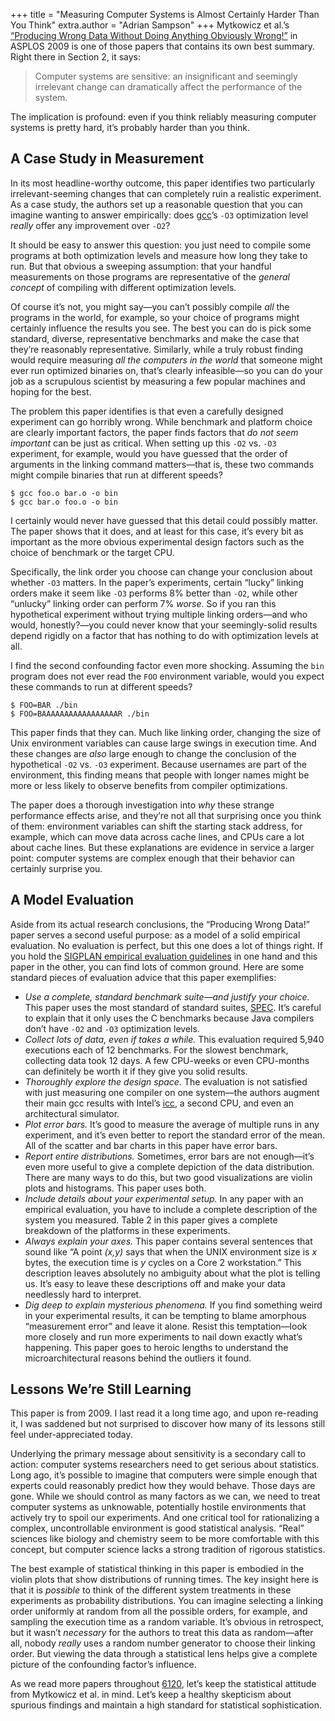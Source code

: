 +++
title = "Measuring Computer Systems is Almost Certainly Harder Than You Think"
extra.author = "Adrian Sampson"
+++
Mytkowicz et al.’s [“Producing Wrong Data Without Doing Anything Obviously Wrong!”][paper] in ASPLOS 2009 is one of those papers that contains its own best summary.
Right there in Section 2, it says:

> Computer systems are sensitive: an insignificant and seemingly irrelevant change can dramatically affect the performance of the system.

The implication is profound:
even if you think reliably measuring computer systems is pretty hard,
it’s probably harder than you think.

[paper]: https://dl.acm.org/citation.cfm?id=1508275


A Case Study in Measurement
---------------------------

In its most headline-worthy outcome,
this paper identifies two particularly irrelevant-seeming changes that can completely ruin a realistic experiment.
As a case study,
the authors set up a reasonable question that you can imagine wanting to answer empirically:
does [gcc][]’s `-O3` optimization level *really* offer any improvement over `-O2`?

It should be easy to answer this question: you just need to compile some programs at both optimization levels and measure how long they take to run.
But that obvious a sweeping assumption: that your handful measurements on those programs are representative of the *general concept* of compiling with different optimization levels.

Of course it’s not, you might say—you can’t possibly compile *all* the programs in the world, for example, so your choice of programs might certainly influence the results you see.
The best you can do is pick some standard, diverse, representative benchmarks and make the case that they’re reasonably representative.
Similarly, while a truly robust finding would require measuring *all the computers in the world* that someone might ever run optimized binaries on, that’s clearly infeasible—so you can do your job as a scrupulous scientist by measuring a few popular machines and hoping for the best.

The problem this paper identifies is that even a carefully designed experiment can go horribly wrong.
While benchmark and platform choice are clearly important factors, the paper finds factors that *do not seem important* can be just as critical.
When setting up this `-O2` vs. `-O3` experiment, for example, would you have guessed that the order of arguments in the linking command matters—that is, these two commands might compile binaries that run at different speeds?

    $ gcc foo.o bar.o -o bin
    $ gcc bar.o foo.o -o bin

I certainly would never have guessed that this detail could possibly matter.
The paper shows that it does, and at least for this case, it’s every bit as important as the more obvious experimental design factors such as the choice of benchmark or the target CPU.

Specifically, the link order you choose can change your conclusion about whether `-O3` matters.
In the paper’s experiments, certain “lucky” linking orders make it seem like `-O3` performs 8% better than `-O2`, while other “unlucky” linking order can perform 7% *worse*.
So if you ran this hypothetical experiment without trying multiple linking orders—and who would, honestly?—you could never know that your seemingly-solid results depend rigidly on a factor that has nothing to do with optimization levels at all.

I find the second confounding factor even more shocking.
Assuming the `bin` program does not ever read the `FOO` environment variable, would you expect these commands to run at different speeds?

    $ FOO=BAR ./bin
    $ FOO=BAAAAAAAAAAAAAAAAAR ./bin

This paper finds that they can.
Much like linking order, changing the size of Unix environment variables can cause large swings in execution time.
And these changes are *also* large enough to change the conclusion of the hypothetical `-O2` vs. `-O3` experiment.
Because usernames are part of the environment, this finding means that people with longer names might be more or less likely to observe benefits from compiler optimizations.

The paper does a thorough investigation into *why* these strange performance effects arise, and they’re not all that surprising once you think of them:
environment variables can shift the starting stack address, for example, which can move data across cache lines, and CPUs care a lot about cache lines.
But these explanations are evidence in service a larger point:
computer systems are complex enough that their behavior can certainly surprise you.

[gcc]: https://gcc.gnu.org


A Model Evaluation
------------------

Aside from its actual research conclusions, the “Producing Wrong Data!” paper serves a second useful purpose:
as a model of a solid empirical evaluation.
No evaluation is perfect, but this one does a lot of things right.
If you hold the [SIGPLAN empirical evaluation guidelines][eeg] in one hand and this paper in the other, you can find lots of common ground.
Here are some standard pieces of evaluation advice that this paper exemplifies:

* *Use a complete, standard benchmark suite—and justify your choice.*
  This paper uses the most standard of standard suites, [SPEC][].
  It’s careful to explain that it only uses the C benchmarks because Java compilers don’t have `-O2` and `-O3` optimization levels.
* *Collect lots of data, even if takes a while.*
  This evaluation required 5,940 executions each of 12 benchmarks.
  For the slowest benchmark, collecting data took 12 days.
  A few CPU-weeks or even CPU-months can definitely be worth it if they give you solid results.
* *Thoroughly explore the design space.*
  The evaluation is not satisfied with just measuring one compiler on one system—the authors augment their main gcc results with Intel’s [icc][], a second CPU, and even an architectural simulator.
* *Plot error bars.*
  It’s good to measure the average of multiple runs in any experiment, and it’s even better to report the standard error of the mean.
  All of the scatter and bar charts in this paper have error bars.
* *Report entire distributions.*
  Sometimes, error bars are not enough—it’s even more useful to give a complete depiction of the data distribution.
  There are many ways to do this, but two good visualizations are violin plots and histograms.
  This paper uses both.
* *Include details about your experimental setup.*
  In any paper with an empirical evaluation, you have to include a complete description of the system you measured.
  Table 2 in this paper gives a complete breakdown of the platforms in these experiments.
* *Always explain your axes.*
  This paper contains several sentences that sound like “A point *(x,y)* says that when the UNIX environment size is *x* bytes, the execution time is *y* cycles on a Core 2 workstation.”
  This description leaves absolutely no ambiguity about what the plot is telling us.
  It’s easy to leave these descriptions off and make your data needlessly hard to interpret.
* *Dig deep to explain mysterious phenomena.*
  If you find something weird in your experimental results, it can be tempting to blame amorphous “measurement error” and leave it alone.
  Resist this temptation—look more closely and run more experiments to nail down exactly what’s happening.
  This paper goes to heroic lengths to understand the microarchitectural reasons behind the outliers it found.

[eeg]: https://www.sigplan.org/Resources/EmpiricalEvaluation/
[spec]: https://www.spec.org
[icc]: https://software.intel.com/en-us/c-compilers


Lessons We’re Still Learning
----------------------------

This paper is from 2009.
I last read it a long time ago, and upon re-reading it, I was saddened but not surprised to discover how many of its lessons still feel under-appreciated today.

Underlying the primary message about sensitivity is a secondary call to action:
computer systems researchers need to get serious about statistics.
Long ago, it’s possible to imagine that computers were simple enough that experts could reasonably predict how they would behave.
Those days are gone.
While we should control as many factors as we can, we need to treat computer systems as unknowable, potentially hostile environments that actively try to spoil our experiments.
And one critical tool for rationalizing a complex, uncontrollable environment is good statistical analysis.
“Real” sciences like biology and chemistry seem to be more comfortable with this concept, but computer science lacks a strong tradition of rigorous statistics.

The best example of statistical thinking in this paper is embodied in the violin plots that show distributions of running times.
The key insight here is that it is *possible* to think of the different system treatments in these experiments as probability distributions.
You can imagine selecting a linking order uniformly at random from all the possible orders, for example, and sampling the execution time as a random variable.
It’s obvious in retrospect, but it wasn’t *necessary* for the authors to treat this data as random—after all, nobody *really* uses a random number generator to choose their linking order.
But viewing the data through a statistical lens helps give a complete picture of the confounding factor’s influence.

As we read more papers throughout [6120][cs6120], let’s keep the statistical attitude from Mytkowicz et al. in mind.
Let’s keep a healthy skepticism about spurious findings and maintain a high standard for statistical sophistication.

[cs6120]: @/_index.md
